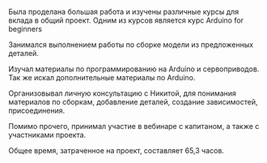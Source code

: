 Была проделана большая работа и изучены различные курсы для вклада в общий проект. Одним из курсов является курс Arduino for beginners

Занимался выполнением работы по сборке модели из предложенных деталей.

Изучал материалы по программированию на Arduino и сервоприводов. Так же искал дополнительные материалы по Arduino.

Организовывал личную консультацию с Никитой, для понимания материалов по сборкам, добавление деталей, создание зависимостей, присоединения.

Помимо прочего, принимал участие в вебинаре с капитаном, а также с участниками проекта. 

Общее время, затраченное на проект, составляет 65,3 часов.
